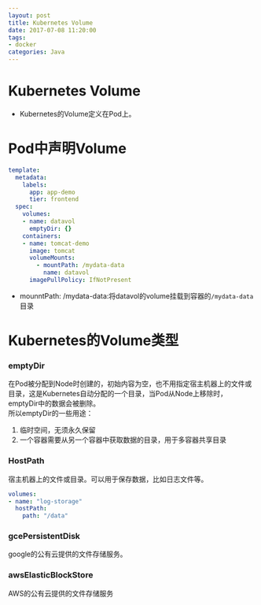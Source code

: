 ```yaml
---
layout: post
title: Kubernetes Volume
date: 2017-07-08 11:20:00
tags:
- docker
categories: Java
---
```


# Kubernetes Volume

* Kubernetes的Volume定义在Pod上。


# Pod中声明Volume
```yaml
template:
  metadata:
    labels:
      app: app-demo
      tier: frontend
  spec:
    volumes:
    - name: datavol
      emptyDir: {}
    containers:
    - name: tomcat-demo
      image: tomcat
      volumeMounts:
        - mountPath: /mydata-data
          name: datavol
      imagePullPolicy: IfNotPresent
```

* mounntPath: /mydata-data:将datavol的volume挂载到容器的`/mydata-data`目录

# Kubernetes的Volume类型
### emptyDir
在Pod被分配到Node时创建的，初始内容为空，也不用指定宿主机器上的文件或目录，这是Kubernetes自动分配的一个目录，当Pod从Node上移除时，emptyDir中的数据会被删除。    
所以emptyDir的一些用途：    
1. 临时空间，无须永久保留
2. 一个容器需要从另一个容器中获取数据的目录，用于多容器共享目录    
### HostPath
宿主机器上的文件或目录。可以用于保存数据，比如日志文件等。
```yaml
volumes:
- name: "log-storage"
  hostPath:
    path: "/data"
```
### gcePersistentDisk
google的公有云提供的文件存储服务。
### awsElasticBlockStore
AWS的公有云提供的文件存储服务

